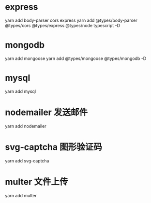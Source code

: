 <!--
 * @Author: ndzy
 * @Date: 2020-03-05 08:07:33
 * @LastEditTime: 2020-03-12 06:33:54
 * @LastEditors: ndzy
 -->

# express

yarn add body-parser cors express
yarn add @types/body-parser @types/cors @types/express @types/node typescript -D

# mongodb

yarn add mongoose
yarn add @types/mongoose @types/mongodb -D

# mysql

yarn add mysql

# nodemailer 发送邮件

yarn add nodemailer

# svg-captcha 图形验证码

yarn add svg-captcha

# multer 文件上传

yarn add multer
